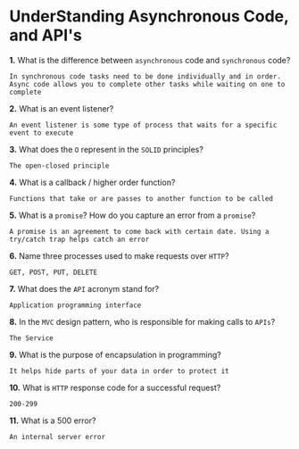# UnderStanding Asynchronous Code, and API's

**1.** What is the difference between `asynchronous` code and `synchronous` code?
<!-- enter you answer in the space below -->
```
In synchronous code tasks need to be done individually and in order.  Async code allows you to complete other tasks while waiting on one to complete
```
**2.** What is an event listener?
<!-- enter you answer in the space below -->
```
An event listener is some type of process that waits for a specific event to execute
```
**3.** What does the `O` represent in the `SOLID` principles?
<!-- enter you answer in the space below -->
```
The open-closed principle
```
**4.** What is a callback / higher order function?
<!-- enter you answer in the space below -->
```
Functions that take or are passes to another function to be called
```
**5.** What is a `promise`? How do you capture an error from a `promise`?
<!-- enter you answer in the space below -->
```
A promise is an agreement to come back with certain date. Using a try/catch trap helps catch an error
```
**6.** Name three processes used to make requests over `HTTP`?
<!-- enter you answer in the space below -->
```
GET, POST, PUT, DELETE
```
**7.** What does the `API` acronym stand for?
<!-- enter you answer in the space below -->
```
Application programming interface
```
**8.** In the `MVC` design pattern, who is responsible for making calls to `APIs`?
<!-- enter you answer in the space below -->
```
The Service
```
**9.** What is the purpose of encapsulation in programming?
<!-- enter you answer in the space below -->
```
It helps hide parts of your data in order to protect it
```
**10.** What is `HTTP` response code for a successful request?
<!-- enter you answer in the space below -->
```
200-299
```
**11.** What is a 500 error?
<!-- enter you answer in the space below -->
```
An internal server error
```